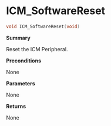 # ICM_SoftwareReset

```c
void ICM_SoftwareReset(void)
```

**Summary**

Reset the ICM Peripheral.

**Preconditions**

None

**Parameters**

None

**Returns**

None
